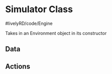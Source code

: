 # Simulator Class
#livelyRD/code/Engine

Takes in an Environment object in its constructor 

## Data

## Actions